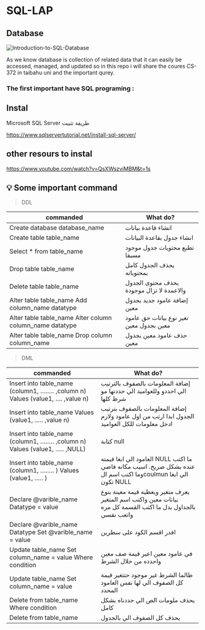 # SQL-LAP


## Database 
![Introduction-to-SQL-Database](https://user-images.githubusercontent.com/70041510/152671941-73b91b5f-fda4-4084-bd3d-8c0024888652.png)

As we know database is collection of related data that it can easily be accessed, managed, and updated
so in this repo i will share the coures CS-372 in taibahu uni and the important qurey.



### The first important have SQL programing :

## Instal

Microsoft SQL Server طريقة تثبيت

https://www.sqlservertutorial.net/install-sql-server/

## other resours to instal 

https://www.youtube.com/watch?v=QsXWszvjMBM&t=1s

## :bulb: Some important command

>  DDL

|                  commanded     | What do? |
| ------------------------------ |------------------------------|
| Create database database_name  | انشاء قاعدة بيانات          | 
|Create table table_name         | انشاء جدول بقاعدة البيانات |
|Select * from table_name        | تطبع محتويات جدول موجود مسبقا    |
|Drop table table_name              |  يحذف الجدول كامل بمحتوياته    |
|Delete table table_name               |  يحذف محتوى الجدول والاعمدة لا تزال موجودة    |
|Alter table table_name Add column_name datatype  |            إضافة عامود جديد بجدول معين |     
|Alter table table_name Alter column column_name datatype |    تغير نوع بيانات حق عامود معين بجدول معين |                   
|Alter table table_name Drop column column_name |  حذف عامود معين بجدول معين|

>DML


|                  commanded     | What do? |
| ------------------------------ |------------------------------|
|Insert into table_name (column1, …….. ,column n) Values (value1, …. ,value n)|إضافة المعلومات بالصفوف بالترتيب الي احددو وللعواميد الي حددتها مو شرط كلها|
|Insert into table_name Values (value1, ….. ,value n)|إضافة المعلومات بالصفوف بترتيب الجدول ابدا ارتب من اول عامود ولازم ادخل معلومات للكل العواميد|
|Insert into table_name (column1, …….. ,column n) Values (value1, ….. ,NULL)|كتابة null |
|Insert into table_name (column1, …….. ) Values (value1, ….. )|العامود الي ابغا قيمته NULL ما اكتب عنده بشكل صريح. اسيب مكانه فاضي وما اكتب اسم الcoulmun الي ابغا تكون NULL|
|Declare @varible_name Datatype = value|يعرف متغير ويعطيه قيمة معينة بنوع بيانات معين واكتب اسم المتغير بالجداول بدل ما اكتب القسمة كل مره واتعب نفسي|
|Declare @varible_name Datatype Set @varible_name  = value|اقدر اقسم الكود على سطرين|
|Update table_name Set column_name = value Where condition|في عامود معين اعير قيمة صف معين واحدده من خلال الشرط|
|Update table_name Set column_name = value|طالما الشرط غير موجود حتتغير قيمة كل الصفوف الي لها نفس العامود المحدد|
|Delete from table_name Where condition|يحذف ملومات الص الي حددناه بشكل كامل|
|Delete from table_name|يحذف كل الصفوف الي بالجدول|

